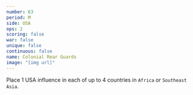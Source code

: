 ```yaml
---
number: 63
period: M
side: USA
ops: 2
scoring: false
war: false
unique: false
continuous: false
name: Colonial Rear Guards
image: "[img url]"
---
```

Place 1 USA influence in each of up to 4 countries in `Africa` or `Southeast Asia`.

